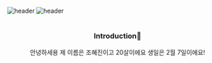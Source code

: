 ![header](https://capsule-render.vercel.app/api?type=Cylinder&color=FFDEAD&height=90&section=header)
![header](https://capsule-render.vercel.app/api?type=venom&color=FFDEAD&height=200&section=header&text=hyejin%20world!)
#
### <div align=center>Introduction🙌</div>
<div align=center>안녕하세용 제 이름은 조혜진이고 20살이에요 
  생일은 2월 7일이에요!</div>
<!--
**gpwls2/gpwls2** is a ✨ _special_ ✨ repository because its `README.md` (this file) appears on your GitHub profile.

Here are some ideas to get you started:

- 🔭 I’m currently working on ...
- 🌱 I’m currently learning ...
- 👯 I’m looking to collaborate on ...
- 🤔 I’m looking for help with ...
- 💬 Ask me about ...
- 📫 How to reach me: ...
- 😄 Pronouns: ...
- ⚡ Fun fact: ...
-->
#
![Anurag's GitHub stats](https://github-readme-stats.vercel.app/api?username=gpwls2&show_icons=true&theme=dark)
[![Solved.ac Profile](http://mazassumnida.wtf/api/generate_badge?boj=gpwls2)](https://solved.ac/gpwls2)<br/>

